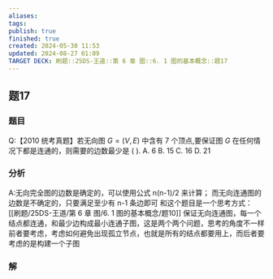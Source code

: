 ```yaml
---
aliases: 
tags: 
publish: true
finished: true
created: 2024-05-30 11:53
updated: 2024-08-27 01:09
TARGET DECK: 刷题::25DS-王道::第 6 章 图::6. 1 图的基本概念::题17
---
```

## 题17
### 题目
Q:【2010 统考真题】若无向图 $G = ( {V,E})$ 中含有 7 个顶点,要保证图 $G$ 在任何情况下都是连通的，则需要的边数最少是 ( ).
A. 6 
B. 15 
C. 16 
D. 21
### 分析
A:无向完全图的边数是确定的，可以使用公式 n(n-1)/2 来计算；
而无向连通图的边数是不确定的，只要满足至少有 n-1 条边即可
和这个题目是一个思考方式：[[刷题/25DS-王道/第 6 章 图/6. 1 图的基本概念/题10]]
保证无向连通图，每一个结点都连通，和最少边构成最小连通子图，这是两个两个问题，思考的角度不一样
前者要考虑，考虑如何避免出现孤立节点，也就是所有的结点都要用上，而后者要考虑的是构建一个子图
### 解
